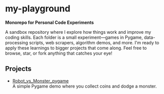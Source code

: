 # my-playground

**Monorepo for Personal Code Experiments**

A sandbox repository where I explore how things work and improve my coding skills. Each folder is a small experiment—games in Pygame, data-processing scripts, web scrapers, algorithm demos, and more. I'm ready to apply these learnings to bigger projects that come along. Feel free to browse, star, or fork anything that catches your eye!

## Projects

- [Robot_vs_Monster_pygame](Robot_vs_Monster_pygame/)  
  A simple Pygame demo where you collect coins and dodge a monster.  